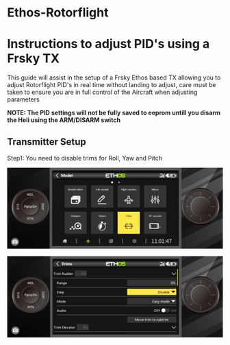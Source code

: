 # Ethos-Rotorflight
# Instructions to adjust PID's using a Frsky TX
This guide will assist in the setup of a Frsky Ethos based TX allowing you to adjust Rotorflight PID's in real time without landing to adjust, care must be taken to ensure you are in full control of the Aircraft when adjusting parameters

__NOTE: The PID settings will not be fully saved to eeprom untill you disarm the Heli using the ARM/DISARM switch__

## Transmitter Setup
Step1: You need to disable trims for Roll, Yaw and Pitch

![image](https://github.com/jimmy6616/Ethos-Rotorflight/blob/Img/Trim1.jpg)

![imaage](https://github.com/jimmy6616/Ethos-Rotorflight/blob/Img/Trim2.jpg)
